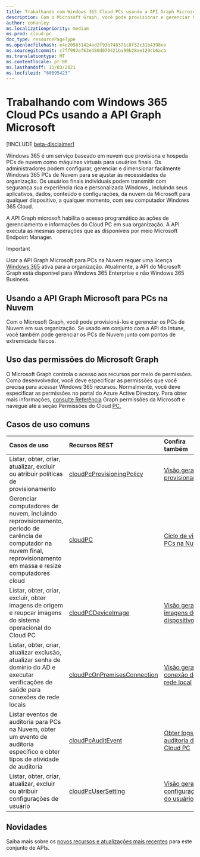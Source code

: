 ```yaml
---
title: Trabalhando com Windows 365 Cloud PCs usando a API Graph Microsoft
description: Com o Microsoft Graph, você pode provisionar e gerenciar PCs de Nuvem em sua organização e, se usado em conjunto com a API do Intune, você também pode gerenciar os PCs de Nuvem juntamente com pontos de extremidade físicos.
author: cohanley
ms.localizationpriority: medium
ms.prod: cloud-pc
doc_type: resourcePageType
ms.openlocfilehash: e4e205631424ed2f93b748371c8f32c31b4398ee
ms.sourcegitcommit: c7ff992ef63e480d070421ba99b28ee129cb6acb
ms.translationtype: MT
ms.contentlocale: pt-BR
ms.lasthandoff: 11/03/2021
ms.locfileid: "60695423"
---
```

# <a name="working-with-windows-365-cloud-pcs-using-the-microsoft-graph-api"></a>Trabalhando com Windows 365 Cloud PCs usando a API Graph Microsoft

[!INCLUDE [beta-disclaimer](../../includes/beta-disclaimer.md)]

Windows 365 é um serviço baseado em nuvem que provisiona e hospeda PCs de nuvem como máquinas virtuais para usuários finais. Os administradores podem configurar, gerenciar e dimensionar facilmente Windows 365 PCs de Nuvem para se ajustar às necessidades da organização. Os usuários finais individuais podem transmitir com segurança sua experiência rica e personalizada Windows , incluindo seus aplicativos, dados, conteúdo e configurações, da nuvem da Microsoft para qualquer dispositivo, a qualquer momento, com seu computador Windows 365 Cloud.

A API Graph microsoft habilita o acesso programático às ações de gerenciamento e informações do Cloud PC em sua organização. A API executa as mesmas operações que as disponíveis por meio Microsoft Endpoint Manager. 

> [!IMPORTANT]
> Usar a API Graph Microsoft para PCs na Nuvem requer uma licença [Windows 365](https://www.microsoft.com/windows-365) ativa para a organização. Atualmente, a API do Microsoft Graph está disponível para Windows 365 Enterprise e não Windows 365 Business. 

## <a name="using-the-microsoft-graph-api-for-cloud-pcs"></a>Usando a API Graph Microsoft para PCs na Nuvem

Com o Microsoft Graph, você pode provisioná-los e gerenciar os PCs de Nuvem em sua organização. Se usado em conjunto com a API do Intune, você também pode gerenciar os PCs de Nuvem junto com pontos de extremidade físicos. 

## <a name="using-microsoft-graph-permissions"></a>Uso das permissões do Microsoft Graph

O Microsoft Graph controla o acesso aos recursos por meio de permissões. Como desenvolvedor, você deve especificar as permissões que você precisa para acessar Windows 365 recursos. Normalmente, você deve especificar as permissões no portal do Azure Active Directory. Para obter mais informações, [consulte Referência](/graph/permissions-reference) Graph permissões da Microsoft e navegue até a seção Permissões do Cloud [PC.](/graph/permissions-reference#cloud-pc-permissions) 

## <a name="common-use-cases"></a>Casos de uso comuns

|Casos de uso|Recursos REST|Confira também|
|:---|:---|:---|
|Listar, obter, criar, atualizar, excluir ou atribuir políticas de provisionamento|[cloudPcProvisioningPolicy](../resources/cloudpcprovisioningpolicy.md)|[Visão geral do provisionamento](/windows-365/enterprise/provisioning)|
|Gerenciar computadores de nuvem, incluindo reprovisionamento, período de carência de computador na nuvem final, reprovisionamento em massa e resize computadores cloud|[cloudPC](../resources/cloudpc.md)|[Ciclo de vida de PCs na Nuvem](/windows-365/enterprise/lifecycle)|
|Listar, obter, criar, excluir, obter imagens de origem e reupcar imagens do sistema operacional do Cloud PC|[cloudPCDeviceImage](../resources/cloudpcdeviceimage.md)|[Visão geral das imagens do dispositivo](/windows-365/enterprise/device-images)|
|Listar, obter, criar, atualizar exclusão, atualizar senha de domínio do AD e executar verificações de saúde para conexões de rede locais|[cloudPcOnPremisesConnection](../resources/cloudpconpremisesconnection.md)|[Visão geral da conexão de rede local](/windows-365/enterprise/on-premises-network-connections)|
|Listar eventos de auditoria para PCs na Nuvem, obter um evento de auditoria específico e obter tipos de atividade de auditoria|[cloudPcAuditEvent](../resources/cloudpcauditevent.md)|[Obter logs de auditoria do Cloud PC](/windows-365/enterprise/get-cloud-pc-audit-logs-using-powershell)|
|Listar, obter, criar, atualizar, excluir ou atribuir configurações de usuário|[cloudPcUserSetting](../resources/cloudpcusersetting.md)|[Visão geral das configurações do usuário](../resources/cloudpcusersetting.md)|

## <a name="whats-new"></a>Novidades

Saiba mais sobre os [novos recursos e atualizações mais recentes](/graph/whats-new-overview) para este conjunto de APIs.